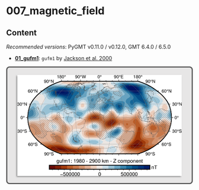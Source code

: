 # 007_magnetic_field

## Content

_Recommended versions_: PyGMT v0.11.0 / v0.12.0, GMT 6.4.0 / 6.5.0

- **[01_gufm1](https://github.com/yvonnefroehlich/GMT_PyGMT_plotting/tree/main/007_magnetic_field/01_gufm1)**: `gufm1` by [Jackson et al. 2000](https://www.jstor.org/stable/2666741)

![](https://github.com/yvonnefroehlich/gmt-pygmt-plotting/raw/main/_images/github_maps_readme_007magnetic.png)
